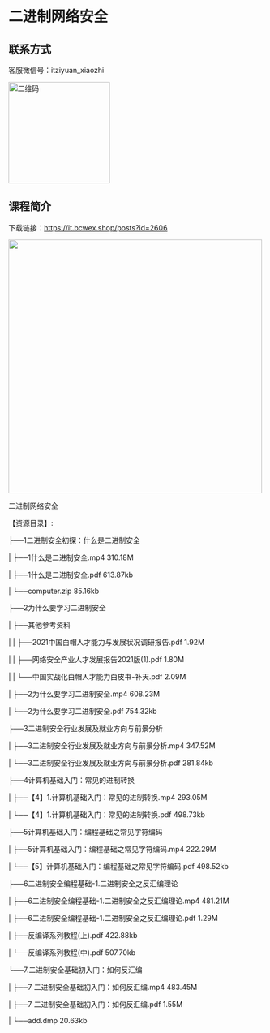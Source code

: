 # 二进制网络安全

## 联系方式

客服微信号：itziyuan_xiaozhi

<img src="https://ziyuanyun.oss-cn-guangzhou.aliyuncs.com/common/20240614073449/666b82192834a.jpg" width="200" height="200" alt="二维码">

## 课程简介

下载链接：https://it.bcwex.shop/posts?id=2606

<img src="https://ziyuanyun.oss-cn-guangzhou.aliyuncs.com/yun/20240515184136/664491604e1b6.jpg" width="500" alt="">

  二进制网络安全



 【资源目录】:

 ├──1二进制安全初探：什么是二进制安全

 | ├──1什么是二进制安全.mp4 310.18M

 | ├──1什么是二进制安全.pdf 613.87kb

 | └──computer.zip 85.16kb

 ├──2为什么要学习二进制安全

 | ├──其他参考资料

 | | ├──2021中国白帽人才能力与发展状况调研报告.pdf 1.92M

 | | ├──网络安全产业人才发展报告2021版(1).pdf 1.80M

 | | └──中国实战化白帽人才能力白皮书-补天.pdf 2.09M

 | ├──2为什么要学习二进制安全.mp4 608.23M

 | └──2为什么要学习二进制安全.pdf 754.32kb

 ├──3二进制安全行业发展及就业方向与前景分析

 | ├──3二进制安全行业发展及就业方向与前景分析.mp4 347.52M

 | └──3二进制安全行业发展及就业方向与前景分析.pdf 281.84kb

 ├──4计算机基础入门：常见的进制转换

 | ├──【4】1.计算机基础入门：常见的进制转换.mp4 293.05M

 | └──【4】1.计算机基础入门：常见的进制转换.pdf 498.73kb

 ├──5计算机基础入门：编程基础之常见字符编码

 | ├──5计算机基础入门：编程基础之常见字符编码.mp4 222.29M

 | └──【5】计算机基础入门：编程基础之常见字符编码.pdf 498.52kb

 ├──6二进制安全编程基础-1.二进制安全之反汇编理论

 | ├──6二进制安全编程基础-1.二进制安全之反汇编理论.mp4 481.21M

 | ├──6二进制安全编程基础-1.二进制安全之反汇编理论.pdf 1.29M

 | ├──反编译系列教程(上).pdf 422.88kb

 | └──反编译系列教程(中).pdf 507.70kb

 └──7.二进制安全基础初入门：如何反汇编

 | ├──7 二进制安全基础初入门：如何反汇编.mp4 483.45M

 | ├──7 二进制安全基础初入门：如何反汇编.pdf 1.55M

 | └──add.dmp 20.63kb

  